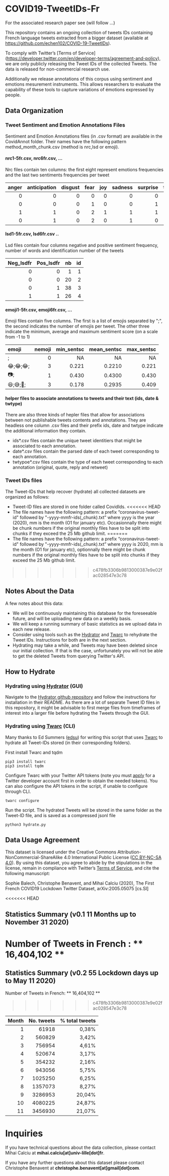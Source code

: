 # COVID19-TweetIDs-Fr

For the associated research paper see (will follow ...)

This repository contains an ongoing collection of tweets IDs containing French language tweets extracted from a bigger dataset (available at https://github.com/echen102/COVID-19-TweetIDs).

To comply with Twitter’s [Terms of Service] (https://developer.twitter.com/en/developer-terms/agreement-and-policy), we are only publicly releasing the Tweet IDs of the collected Tweets. The data is released for non-commercial research use. 

Additionally we release annotations of this corpus using sentiment and emotions mesurement instruments. This allows researchers to evaluate the capability of these tools to capture variations of émotions expressed by people.

## Data Organization
### Tweet Sentiment and Emotion Annotations Files
Sentiment and Emotion Annotations files (in .csv format) are available in the CovidAnnot folder. Their names have the following pattern method_month_chunk.csv (method is nrc,lsd or emoji). 


#### nrc1-5fr.csv, nrc6fr.csv, ...
Nrc files contain ten columns: the first eight represent emotions frequencies and the last two sentiments frequencies per tweet

| anger | anticipation | disgust | fear | joy | sadness | surprise | trust | negative | positive |
| ----: | -----------: | ------: | ---: | --: | ------: | -------: | ----: | -------: | -------: |
|     0 |            0 |       0 |    0 |   0 |       0 |        0 |     0 |        0 |        0 |
|     0 |            0 |       0 |    1 |   0 |       0 |        1 |     0 |        3 |        0 |
|     1 |            1 |       0 |    2 |   1 |       1 |        1 |     4 |        2 |        2 |
|     0 |            1 |       0 |    2 |   0 |       1 |        0 |     0 |        1 |        0 |

#### lsd1-5fr.csv, lsd6fr.csv ..
Lsd files contain four columns negative and positive sentiment frequency, number of words and identification number of the tweets
    
| Neg\_lsdfr | Pos\_lsdfr | nb | id |
| ---------: | ---------: | -: | -: |
|          0 |          0 |  1 |  1 |
|          0 |          0 | 20 |  2 |
|          0 |          1 | 38 |  3 |
|          1 |          1 | 26 |  4 |


#### emoji1-5fr.csv, emoji6fr.csv, ...
Emoji files contain five columns. The first is a list of emojis separated by ";", the second indicates the number of emojis per tweet. The other three indicate the minimum, average and maximum sentiment score (on a scale from -1 to 1) 


| emoji  | nemoji | min\_sentsc | mean\_sentsc | max\_sentsc |
| :----- | -----: | ----------: | -----------: | ----------: |
| ;      |      0 |          NA |           NA |          NA |
| 😂;😂;😂; |      3 |       0.221 |       0.2210 |       0.221 |
| 📷;     |      1 |       0.430 |       0.4300 |       0.430 |
| 😆;😅;🤣; |      3 |       0.178 |       0.2935 |       0.409 |

#### helper files to associate annotations to tweets and their text (ids, date & twtype)
There are also three kinds of hepler files that allow for associations between not publishable tweets contents and annotations. They are headless one column .csv files and their prefix ids, date and twtype indicate the additional information they contain.
  - ids*.csv files contain the unique tweet identitiers that might be associated to each annotation.
  - date*.csv files contain the parsed date of each tweet corresponding to each annotation.
  - twtypoe*.csv files contain the type of each tweet corresponding to each annotation (original, quote, reply and retweet)

### Tweet IDs files

The Tweet-IDs that help recover (hydrate) all collected datasets are organized as follows:
* Tweet-ID files are stored in one folder called CovidIds.
<<<<<<< HEAD
* The file names have the following pattern: a prefix “coronavirus-tweet-id" followed by "-yyyy-mmfr-ids(_chunk).txt” where yyyy is the year (2020), mm is the month (O1 for january etc). Occasionnally there might be chunk numbers if the original monthly files have to be split into chunks if they exceed the 25 Mb github limit.
=======
* The file names have the following pattern: a prefix “coronavirus-tweet-id" followed by "-yyyy-mmfr-ids(_chunk).txt” where yyyy is 2020, mm is the month (O1 for january etc), optionnally there might be chunk numbers if the original monthly files have to be split into chunks if they exceed the 25 Mb github limit.
>>>>>>> c478fb3306b9813000387e9e02fac028547e3c78

## Notes About the Data
A few notes about this data: 
* We will be continuously maintaining this database for the foreseeable future, and will be uploading new data on a weekly basis.  
* We will keep a running summary of basic statistics as we upload data in each new release. 
* Consider using tools such as the [Hydrator](https://github.com/DocNow/hydrator) and [Twarc](https://github.com/DocNow/twarc) to rehydrate the Tweet IDs. Instructions for both are in the next section. 
* Hydrating may take a while, and Tweets may have been deleted since our initial collection. If that is the case, unfortunately you will not be able to get the deleted Tweets from querying Twitter's API.

## How to Hydrate

### Hydrating using [Hydrator](https://github.com/DocNow/hydrator) (GUI)
Navigate to the [Hydrator github repository](https://github.com/DocNow/hydrator) and follow the instructions for installation in their README. As there are a lot of separate Tweet ID files in this repository, it might be advisable to first merge files from timeframes of interest into a larger file before hydrating the Tweets through the GUI. 

### Hydrating using [Twarc](https://github.com/DocNow/twarc) (CLI)
Many thanks to Ed Summers ([edsu](https://github.com/edsu)) for writing this script that uses [Twarc](https://github.com/DocNow/twarc) to hydrate all Tweet-IDs stored (in their corresponding folders). 

First install Twarc and tqdm
```
pip3 install twarc
pip3 install tqdm
```

Configure Twarc with your Twitter API tokens (note you must [apply](https://developer.twitter.com/en/apply-for-access) for a Twitter developer account first in order to obtain the needed tokens). You can also configure the API tokens in the script, if unable to configure through CLI. 
```
twarc configure
```

Run the script. The hydrated Tweets will be stored in the same folder as the Tweet-ID file, and is saved as a compressed jsonl file
```
python3 hydrate.py
```

## Data Usage Agreement
This dataset is licensed under the Creative Commons Attribution-NonCommercial-ShareAlike 4.0 International Public License ([CC BY-NC-SA 4.0](https://creativecommons.org/licenses/by-nc-sa/4.0/)). By using this dataset, you agree to abide by the stipulations in the license, remain in compliance with Twitter’s [Terms of Service](https://developer.twitter.com/en/developer-terms/agreement-and-policy), and cite the following manuscript: 

Sophie Balech, Christophe Benavent, and Mihai Calciu (2020), The First French COVID19 Lockdown Twitter Dataset, arXiv:2005.05075 [cs.SI]

<<<<<<< HEAD
## Statistics Summary (v0.1 11 Months up to November 31 2020)
Number of Tweets in French : ** 16,404,102 **
=======
## Statistics Summary (v0.2 55 Lockdown days up to May 11 2020)
Number of Tweets in French: **  16,404,102 **
>>>>>>> c478fb3306b9813000387e9e02fac028547e3c78

| Month | No. tweets | % total tweets |
| -------: | --------: |---------: |
| 1| 61918| 0,38% |
| 2| 560829| 3,42% |
| 3| 756954| 4,61% |
| 4| 520674| 3,17% |
| 5| 354232| 2,16% |
| 6| 943056| 5,75% |
| 7| 1025250| 6,25% |
| 8| 1357073| 8,27% |
| 9| 3286953| 20,04% |
| 10| 4080225| 24,87% |
| 11| 3456930| 21,07% |

# Inquiries 
If you have technical questions about the data collection, please contact Mihai Calciu at **mihai.calciu[at]univ-lille[dot]fr**.

If you have any further questions about this dataset please contact Christophe Benavent at **christophe.benavent[at]gmail[dot]com**.
